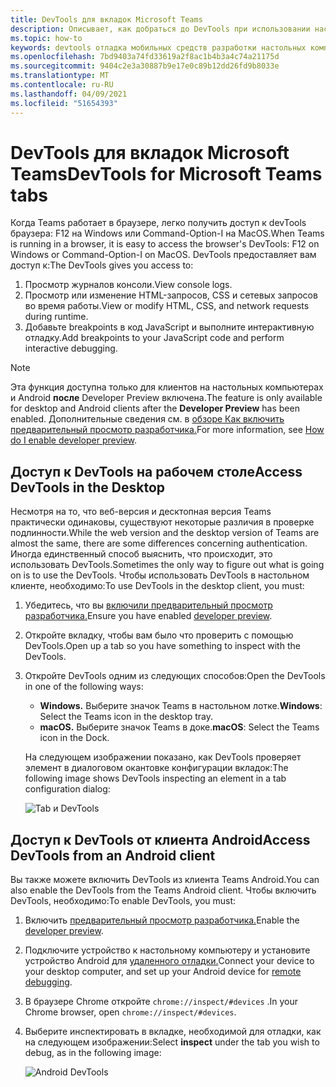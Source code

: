 ```yaml
---
title: DevTools для вкладок Microsoft Teams
description: Описывает, как добраться до DevTools при использовании настольного клиента Microsoft Teams
ms.topic: how-to
keywords: devtools отладка мобильных средств разработки настольных компьютеров chrome для настольных компьютеров
ms.openlocfilehash: 7bd9403a74fd33619a2f8ac1b4b3a4c74a21175d
ms.sourcegitcommit: 9404c2e3a30887b9e17e0c89b12dd26fd9b8033e
ms.translationtype: MT
ms.contentlocale: ru-RU
ms.lasthandoff: 04/09/2021
ms.locfileid: "51654393"
---
```

# <a name="devtools-for-microsoft-teams-tabs"></a><span data-ttu-id="3dbef-104">DevTools для вкладок Microsoft Teams</span><span class="sxs-lookup"><span data-stu-id="3dbef-104">DevTools for Microsoft Teams tabs</span></span>

<span data-ttu-id="3dbef-105">Когда Teams работает в браузере, легко получить доступ к devTools браузера: F12 на Windows или Command-Option-I на MacOS.</span><span class="sxs-lookup"><span data-stu-id="3dbef-105">When Teams is running in a browser, it is easy to access the browser's DevTools: F12 on Windows or Command-Option-I on MacOS.</span></span> <span data-ttu-id="3dbef-106">DevTools предоставляет вам доступ к:</span><span class="sxs-lookup"><span data-stu-id="3dbef-106">The DevTools gives you access to:</span></span>

1. <span data-ttu-id="3dbef-107">Просмотр журналов консоли.</span><span class="sxs-lookup"><span data-stu-id="3dbef-107">View console logs.</span></span>
1. <span data-ttu-id="3dbef-108">Просмотр или изменение HTML-запросов, CSS и сетевых запросов во время работы.</span><span class="sxs-lookup"><span data-stu-id="3dbef-108">View or modify HTML, CSS, and network requests during runtime.</span></span>
1. <span data-ttu-id="3dbef-109">Добавьте breakpoints в код JavaScript и выполните интерактивную отладку.</span><span class="sxs-lookup"><span data-stu-id="3dbef-109">Add breakpoints to your JavaScript code and perform interactive debugging.</span></span>

> [!NOTE]
> <span data-ttu-id="3dbef-110">Эта функция доступна только для клиентов на настольных компьютерах и Android **после** Developer Preview включена.</span><span class="sxs-lookup"><span data-stu-id="3dbef-110">The feature is only available for desktop and Android clients after the **Developer Preview** has been enabled.</span></span> <span data-ttu-id="3dbef-111">Дополнительные сведения см. в [обзоре Как включить предварительный просмотр разработчика.](~/resources/dev-preview/developer-preview-intro.md)</span><span class="sxs-lookup"><span data-stu-id="3dbef-111">For more information, see [How do I enable developer preview](~/resources/dev-preview/developer-preview-intro.md).</span></span>

## <a name="access-devtools-in-the-desktop"></a><span data-ttu-id="3dbef-112">Доступ к DevTools на рабочем столе</span><span class="sxs-lookup"><span data-stu-id="3dbef-112">Access DevTools in the Desktop</span></span>

<span data-ttu-id="3dbef-113">Несмотря на то, что веб-версия и десктопная версия Teams практически одинаковы, существуют некоторые различия в проверке подлинности.</span><span class="sxs-lookup"><span data-stu-id="3dbef-113">While the web version and the desktop version of Teams are almost the same, there are some differences concerning authentication.</span></span> <span data-ttu-id="3dbef-114">Иногда единственный способ выяснить, что происходит, это использовать DevTools.</span><span class="sxs-lookup"><span data-stu-id="3dbef-114">Sometimes the only way to figure out what is going on is to use the DevTools.</span></span> <span data-ttu-id="3dbef-115">Чтобы использовать DevTools в настольном клиенте, необходимо:</span><span class="sxs-lookup"><span data-stu-id="3dbef-115">To use DevTools in the desktop client, you must:</span></span>

1. <span data-ttu-id="3dbef-116">Убедитесь, что вы [включили предварительный просмотр разработчика.](~/resources/dev-preview/developer-preview-intro.md)</span><span class="sxs-lookup"><span data-stu-id="3dbef-116">Ensure you have enabled [developer preview](~/resources/dev-preview/developer-preview-intro.md).</span></span>
1. <span data-ttu-id="3dbef-117">Откройте вкладку, чтобы вам было что проверить с помощью DevTools.</span><span class="sxs-lookup"><span data-stu-id="3dbef-117">Open up a tab so you have something to inspect with the DevTools.</span></span>
1. <span data-ttu-id="3dbef-118">Откройте DevTools одним из следующих способов:</span><span class="sxs-lookup"><span data-stu-id="3dbef-118">Open the DevTools in one of the following ways:</span></span>
    * <span data-ttu-id="3dbef-119">**Windows.** Выберите значок Teams в настольном лотке.</span><span class="sxs-lookup"><span data-stu-id="3dbef-119">**Windows**: Select the Teams icon in the desktop tray.</span></span>
    * <span data-ttu-id="3dbef-120">**macOS.** Выберите значок Teams в доке.</span><span class="sxs-lookup"><span data-stu-id="3dbef-120">**macOS**: Select the Teams icon in the Dock.</span></span>
 
   <span data-ttu-id="3dbef-121">На следующем изображении показано, как DevTools проверяет элемент в диалоговом окантовке конфигурации вкладок:</span><span class="sxs-lookup"><span data-stu-id="3dbef-121">The following image shows DevTools inspecting an element in a tab configuration dialog:</span></span>

   ![Tab и DevTools](~/assets/images/dev-preview/tab-and-devtools.png)

## <a name="access-devtools-from-an-android-client"></a><span data-ttu-id="3dbef-123">Доступ к DevTools от клиента Android</span><span class="sxs-lookup"><span data-stu-id="3dbef-123">Access DevTools from an Android client</span></span>

<span data-ttu-id="3dbef-124">Вы также можете включить DevTools из клиента Teams Android.</span><span class="sxs-lookup"><span data-stu-id="3dbef-124">You can also enable the DevTools from the Teams Android client.</span></span> <span data-ttu-id="3dbef-125">Чтобы включить DevTools, необходимо:</span><span class="sxs-lookup"><span data-stu-id="3dbef-125">To enable DevTools, you must:</span></span>

1. <span data-ttu-id="3dbef-126">Включить [предварительный просмотр разработчика.](~/resources/dev-preview/developer-preview-intro.md)</span><span class="sxs-lookup"><span data-stu-id="3dbef-126">Enable the [developer preview](~/resources/dev-preview/developer-preview-intro.md).</span></span>
1. <span data-ttu-id="3dbef-127">Подключите устройство к настольному компьютеру и установите устройство Android для [удаленного отладки.](https://developers.google.com/web/tools/chrome-devtools/remote-debugging/)</span><span class="sxs-lookup"><span data-stu-id="3dbef-127">Connect your device to your desktop computer, and set up your Android device for [remote debugging](https://developers.google.com/web/tools/chrome-devtools/remote-debugging/).</span></span>
1. <span data-ttu-id="3dbef-128">В браузере Chrome откройте `chrome://inspect/#devices` .</span><span class="sxs-lookup"><span data-stu-id="3dbef-128">In your Chrome browser, open `chrome://inspect/#devices`.</span></span>
1. <span data-ttu-id="3dbef-129">Выберите  инспектировать в вкладке, необходимой для отладки, как на следующем изображении:</span><span class="sxs-lookup"><span data-stu-id="3dbef-129">Select **inspect** under the tab you wish to debug, as in the following image:</span></span>

   ![Android DevTools](~/assets/images/android-devtools.png)
